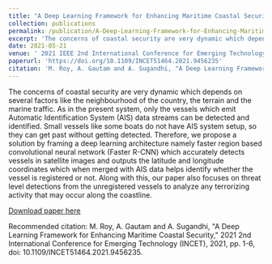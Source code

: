 ```yaml
---
title: "A Deep Learning Framework for Enhancing Maritime Coastal Security"
collection: publications
permalink: /publication/A-Deep-Learning-Framework-for-Enhancing-Maritime-Coastal-Security
excerpt: 'The concerns of coastal security are very dynamic which depends on several factors like the neighbourhood of the country, the terrain and the marine traffic. As in the present system, only the vessels which emit Automatic Identification System (AIS) data streams can be detected and identified. Small vessels like some boats do not have AIS system setup, so they can get past without getting detected. Therefore, we propose a solution by framing a deep learning architecture namely faster region based convolutional neural network (Faster R-CNN) which accurately detects vessels in satellite images and outputs the latitude and longitude coordinates which when merged with AIS data helps identify whether the vessel is registered or not. Along with this, our paper also focuses on threat level detections from the unregistered vessels to analyze any terrorizing activity that may occur along the coastline.'
date: 2021-05-21
venue: ' 2021 IEEE 2nd International Conference for Emerging Technology (INCET)'
paperurl: 'https://doi.org/10.1109/INCET51464.2021.9456235'
citation: 'M. Roy, A. Gautam and A. Sugandhi, "A Deep Learning Framework for Enhancing Maritime Coastal Security," 2021 2nd International Conference for Emerging Technology (INCET), 2021, pp. 1-6, doi: 10.1109/INCET51464.2021.9456235.'
---
```

The concerns of coastal security are very dynamic which depends on several factors like the neighbourhood of the country, the terrain and the marine traffic. As in the present system, only the vessels which emit Automatic Identification System (AIS) data streams can be detected and identified. Small vessels like some boats do not have AIS system setup, so they can get past without getting detected. Therefore, we propose a solution by framing a deep learning architecture namely faster region based convolutional neural network (Faster R-CNN) which accurately detects vessels in satellite images and outputs the latitude and longitude coordinates which when merged with AIS data helps identify whether the vessel is registered or not. Along with this, our paper also focuses on threat level detections from the unregistered vessels to analyze any terrorizing activity that may occur along the coastline.

[Download paper here](https://doi.org/10.1109/INCET51464.2021.9456235)

Recommended citation: M. Roy, A. Gautam and A. Sugandhi, "A Deep Learning Framework for Enhancing Maritime Coastal Security," 2021 2nd International Conference for Emerging Technology (INCET), 2021, pp. 1-6, doi: 10.1109/INCET51464.2021.9456235.
